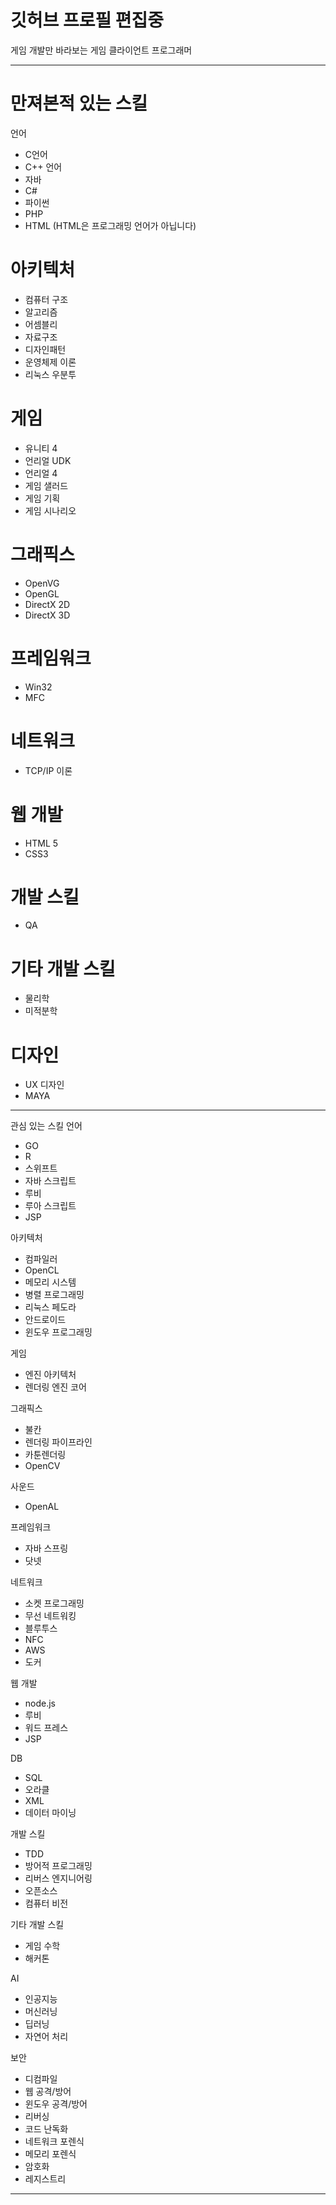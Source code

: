 # 깃허브 프로필 편집중

게임 개발만 바라보는 게임 클라이언트 프로그래머


---------------------------------------------------
# 만져본적 있는 스킬
언어
- C언어
- C++ 언어
- 자바
- C#
- 파이썬
- PHP
- HTML (HTML은 프로그래밍 언어가 아닙니다)

# 아키텍처
- 컴퓨터 구조
- 알고리즘
- 어셈블리
- 자료구조
- 디자인패턴
- 운영체제 이론
- 리눅스 우분투

# 게임
- 유니티 4
- 언리얼 UDK
- 언리얼 4
- 게임 샐러드
- 게임 기획
- 게임 시나리오

# 그래픽스
- OpenVG
- OpenGL
- DirectX 2D
- DirectX 3D

# 프레임워크
- Win32
- MFC


# 네트워크
- TCP/IP 이론

# 웹 개발
- HTML 5
- CSS3 

# 개발 스킬
- QA

# 기타 개발 스킬
- 물리학
- 미적분학

# 디자인
- UX 디자인
- MAYA

---------------------------------------------------

관심 있는 스킬
언어
- GO
- R
- 스위프트
- 자바 스크립트
- 루비
- 루아 스크립트
- JSP

아키텍처
- 컴파일러
- OpenCL
- 메모리 시스템
- 병렬 프로그래밍
- 리눅스 페도라
- 안드로이드
- 윈도우 프로그래밍

게임
- 엔진 아키텍처
- 렌더링 엔진 코어

그래픽스
- 불칸
- 렌더링 파이프라인
- 카툰렌더링
- OpenCV

사운드
- OpenAL

프레임워크
- 자바 스프링
- 닷넷

네트워크
- 소켓 프로그래밍
- 무선 네트워킹
- 블루투스
- NFC
- AWS
- 도커

웹 개발
- node.js
- 루비
- 워드 프레스
- JSP

DB
- SQL
- 오라클
- XML
- 데이터 마이닝

개발 스킬
- TDD
- 방어적 프로그래밍
- 리버스 엔지니어링
- 오픈소스
- 컴퓨터 비전


기타 개발 스킬
- 게임 수학
- 해커톤

AI
- 인공지능
- 머신러닝
- 딥러닝
- 자연어 처리

보안
- 디컴파일
- 웹 공격/방어
- 윈도우 공격/방어
- 리버싱
- 코드 난독화
- 네트워크 포렌식
- 메모리 포렌식
- 암호화
- 레지스트리 



---------------------------------------------------
